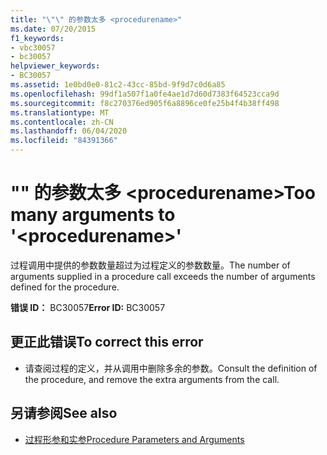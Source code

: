 ```yaml
---
title: "\"\" 的参数太多 <procedurename>"
ms.date: 07/20/2015
f1_keywords:
- vbc30057
- bc30057
helpviewer_keywords:
- BC30057
ms.assetid: 1e0bd0e0-81c2-43cc-85bd-9f9d7c0d6a85
ms.openlocfilehash: 99df1a507f1a0fe4ae1d7d60d7383f64523cca9d
ms.sourcegitcommit: f8c270376ed905f6a8896ce0fe25b4f4b38ff498
ms.translationtype: MT
ms.contentlocale: zh-CN
ms.lasthandoff: 06/04/2020
ms.locfileid: "84391366"
---
```

# <a name="too-many-arguments-to-procedurename"></a><span data-ttu-id="c6625-102">"" 的参数太多 \<procedurename></span><span class="sxs-lookup"><span data-stu-id="c6625-102">Too many arguments to '\<procedurename>'</span></span>
<span data-ttu-id="c6625-103">过程调用中提供的参数数量超过为过程定义的参数数量。</span><span class="sxs-lookup"><span data-stu-id="c6625-103">The number of arguments supplied in a procedure call exceeds the number of arguments defined for the procedure.</span></span>  
  
 <span data-ttu-id="c6625-104">**错误 ID：** BC30057</span><span class="sxs-lookup"><span data-stu-id="c6625-104">**Error ID:** BC30057</span></span>  
  
## <a name="to-correct-this-error"></a><span data-ttu-id="c6625-105">更正此错误</span><span class="sxs-lookup"><span data-stu-id="c6625-105">To correct this error</span></span>  
  
- <span data-ttu-id="c6625-106">请查阅过程的定义，并从调用中删除多余的参数。</span><span class="sxs-lookup"><span data-stu-id="c6625-106">Consult the definition of the procedure, and remove the extra arguments from the call.</span></span>  
  
## <a name="see-also"></a><span data-ttu-id="c6625-107">另请参阅</span><span class="sxs-lookup"><span data-stu-id="c6625-107">See also</span></span>

- [<span data-ttu-id="c6625-108">过程形参和实参</span><span class="sxs-lookup"><span data-stu-id="c6625-108">Procedure Parameters and Arguments</span></span>](../programming-guide/language-features/procedures/procedure-parameters-and-arguments.md)
